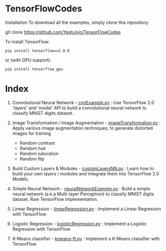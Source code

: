 # TensorFlowCodes

Installation
To download all the examples, simply clone this repository:

git clone https://github.com/YeshJojo/TensorFlowCodes

To install TensorFlow:
```
pip install tensorflow==2.0.0
```
or (with GPU support):
```
pip install tensorflow_gpu
```

# Index

1. Convolutional Neural Network - [cnnExample.py](https://github.com/YeshJojo/TensorFlowCodes/blob/master/cnnExample.py) :
   Use TensorFlow 2.0 'layers' and 'model' API to build a convolutional neural network to classify MNIST digits dataset.
  
  
2. Image Transformation / Image Augmentation - [imageTransformation.py](https://github.com/YeshJojo/TensorFlowCodes/blob/master/imageTransformation.py) :
   Apply various image augmentation techniques, to generate distorted images for training
    * Random contrast
    * Random hue
    * Random saturation
    * Random flip
    
3. Build Custom Layers & Modules - [customLayersNN.py](https://github.com/YeshJojo/TensorFlowCodes/blob/master/customLayersNN.py) :
   Learn how to build your own layers / modules and integrate them into TensorFlow 2.0 Models.
    
4. Simple Neural Network - [neuralNetworkExample.py](https://github.com/YeshJojo/TensorFlowCodes/blob/master/neuralNetworkExample.py) :
   Build a simple neural network (a.k.a Multi-layer Perceptron) to classify MNIST digits dataset. Raw TensorFlow implementation.
    
5. Linear Regression - [linearRegression.py](https://github.com/YeshJojo/TensorFlowCodes/blob/master/linearRegression.py) :
   Implement a Linear Regression with TensorFlow

6. Logistic Regression - [logisticRegression.py](https://github.com/YeshJojo/TensorFlowCodes/blob/master/logisticRegression.py) :
   Implement a Logistic Regression with TensorFlow
    
7. K-Means classifier - [kmeans-ft.py](https://github.com/YeshJojo/TensorFlowCodes/blob/master/kmeans-ft.py) :
   Implement a K-Means classifier with TensorFlow
